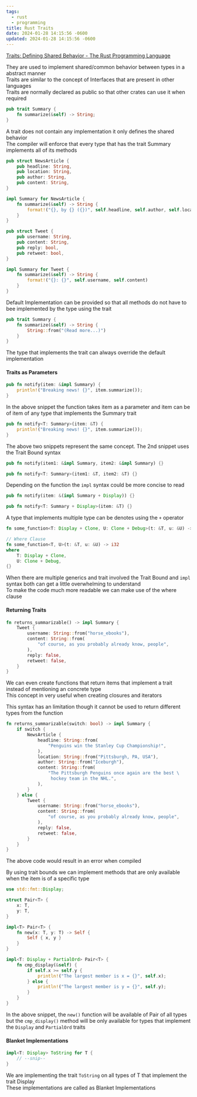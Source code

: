 ```yaml
---
tags:
  - rust
  - programming
title: Rust Traits
date: 2024-01-28 14:15:56 -0600
updated: 2024-01-28 14:15:56 -0600
---
```


[Traits: Defining Shared Behavior - The Rust Programming Language](https://doc.rust-lang.org/stable/book/ch10-02-traits.html)

They are used to implement shared/common behavior between types in a abstract manner  
Traits are similar to the concept of Interfaces that are present in other languages  
Traits are normally declared as public so that other crates can use it when required

```rust
pub trait Summary {
    fn summarize(&self) -> String;
}
```

A trait does not contain any implementation it only defines the shared behavior  
The compiler will enforce that every type that has the trait Summary implements all of its methods 

```rust
pub struct NewsArticle {
    pub headline: String,
    pub location: String,
    pub author: String,
    pub content: String,
}

impl Summary for NewsArticle {
    fn summarize(&self) -> String {
        format!("{}, by {} ({})", self.headline, self.author, self.location)
    }
}

pub struct Tweet {
    pub username: String,
    pub content: String,
    pub reply: bool,
    pub retweet: bool,
}

impl Summary for Tweet {
    fn summarize(&self) -> String {
        format!("{}: {}", self.username, self.content)
    }
}
```

Default Implementation can be provided so that all methods do not have to bee implemented by the type using the trait

```rust
pub trait Summary {
    fn summarize(&self) -> String {
        String::from("(Read more...)")
    }
}
```

The type that implements the trait can always override the default implementation

#### Traits as Parameters

```rust
pub fn notify(item: &impl Summary) {
    println!("Breaking news! {}", item.summarize());
}
```

In the above snippet the function takes item as a parameter and item can be of item of any type that implements the Summary trait

```rust
pub fn notify<T: Summary>(item: &T) {
    println!("Breaking news! {}", item.summarize());
}
```

The above two snippets represent the same concept. The 2nd snippet uses the Trait Bound syntax  

```rust
pub fn notify(item1: &impl Summary, item2: &impl Summary) {}

pub fn notify<T: Summary>(item1: &T, item2: &T) {}
```

Depending on the function the `impl` syntax could be more concise to read

```rust
pub fn notify(item: &(impl Summary + Display)) {}

pub fn notify<T: Summary + Display>(item: &T) {}
```

A type that implements multiple type can be denotes using the `+` operator

```rust
fn some_function<T: Display + Clone, U: Clone + Debug>(t: &T, u: &U) -> i32 {}

// Where Clause
fn some_function<T, U>(t: &T, u: &U) -> i32
where
    T: Display + Clone,
    U: Clone + Debug,
{}
```

When there are multiple generics and trait involved the Trait Bound and `impl` syntax both can get a little overwhelming to understand  
To make the code much more readable we can make use of the where clause

#### Returning Traits

```rust
fn returns_summarizable() -> impl Summary {
    Tweet {
        username: String::from("horse_ebooks"),
        content: String::from(
            "of course, as you probably already know, people",
        ),
        reply: false,
        retweet: false,
    }
}
```

We can even create functions that return items that implement a trait instead of mentioning an concrete type  
This concept in very useful when creating closures and iterators

This syntax has an limitation though it cannot be used to return different types from the function

```rust
fn returns_summarizable(switch: bool) -> impl Summary {
    if switch {
        NewsArticle {
            headline: String::from(
                "Penguins win the Stanley Cup Championship!",
            ),
            location: String::from("Pittsburgh, PA, USA"),
            author: String::from("Iceburgh"),
            content: String::from(
                "The Pittsburgh Penguins once again are the best \
                 hockey team in the NHL.",
            ),
        }
    } else {
        Tweet {
            username: String::from("horse_ebooks"),
            content: String::from(
                "of course, as you probably already know, people",
            ),
            reply: false,
            retweet: false,
        }
    }
}
```

The above code would result in an error when compiled

By using trait bounds we can implement methods that are only available when the item is of a specific type

```rust
use std::fmt::Display;

struct Pair<T> {
    x: T,
    y: T,
}

impl<T> Pair<T> {
    fn new(x: T, y: T) -> Self {
        Self { x, y }
    }
}

impl<T: Display + PartialOrd> Pair<T> {
    fn cmp_display(&self) {
        if self.x >= self.y {
            println!("The largest member is x = {}", self.x);
        } else {
            println!("The largest member is y = {}", self.y);
        }
    }
}
```

In the above snippet, the `new()` function will be available of Pair of all types but the `cmp_display()` method will be only available for types that implement the `Display` and `PartialOrd` traits

#### Blanket Implementations

```rust
impl<T: Display> ToString for T {
    // --snip--
}
```

We are implementing the trait `ToString` on all types of T that implement the trait Display  
These implementations are called as Blanket Implementations
